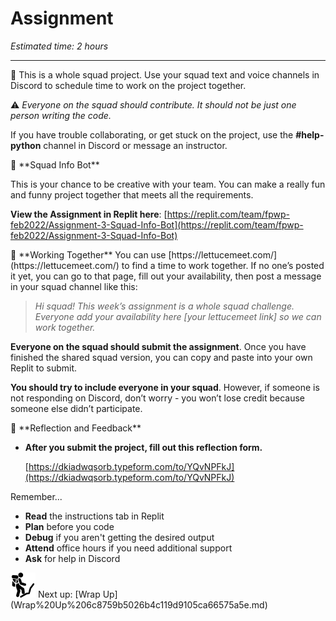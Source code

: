 # Assignment

*Estimated time: 2 hours*

---

<aside>
👥 This is a whole squad project. Use your squad text and voice channels in Discord to schedule time to work on the project together.

⚠️ *Everyone on the squad should contribute. It should not be just one person writing the code.*

If you have trouble collaborating, or get stuck on the project, use the **#help-python** channel in Discord or message an instructor.

</aside>

<aside>
🤖 **Squad Info Bot**

This is your chance to be creative with your team. You can make a really fun and funny project together that meets all the requirements.

**View the Assignment in Replit here**: [https://replit.com/team/fpwp-feb2022/Assignment-3-Squad-Info-Bot](https://replit.com/team/fpwp-feb2022/Assignment-3-Squad-Info-Bot)

</aside>

<aside>
🏉 **Working Together**
You can use [https://lettucemeet.com/](https://lettucemeet.com/) to find a time to work together. If no one’s posted it yet, you can go to that page, fill out your availability, then post a message in your squad channel like this:

> *Hi squad! This week’s assignment is a whole squad challenge. Everyone add your availability here [your lettucemeet link] so we can work together.*
> 

**Everyone on the squad should submit the assignment**. Once you have finished the shared squad version, you can copy and paste into your own Replit to submit.

**You should try to include everyone in your squad**. However, if someone is not responding on Discord, don’t worry - you won’t lose credit because someone else didn’t participate.

</aside>

<aside>
💬 **Reflection and Feedback**

- **After you submit the project, fill out this reflection form.**
    
    [https://dkiadwqsorb.typeform.com/to/YQvNPFkJ](https://dkiadwqsorb.typeform.com/to/YQvNPFkJ)
    
</aside>

Remember...

- **Read** the instructions tab in Replit
- **Plan** before you code
- **Debug** if you aren't getting the desired output
- **Attend** office hours if you need additional support
- **Ask** for help in Discord

<aside>
<img src="../man-in-hike.png" alt="../man-in-hike.png" width="40px" /> Next up: [Wrap Up](Wrap%20Up%206c8759b5026b4c119d9105ca66575a5e.md)

</aside>